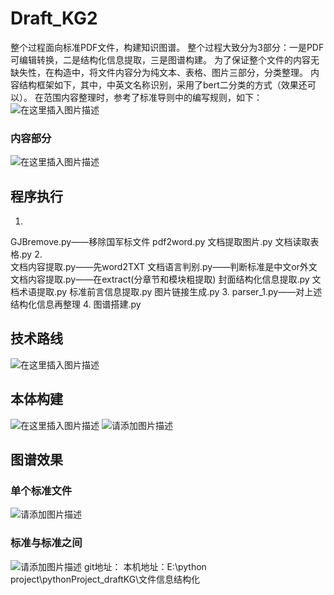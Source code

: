 # Draft_KG2
整个过程面向标准PDF文件，构建知识图谱。
整个过程大致分为3部分：一是PDF可编辑转换，二是结构化信息提取，三是图谱构建。
为了保证整个文件的内容无缺失性，在构造中，将文件内容分为纯文本、表格、图片三部分，分类整理。
内容结构框架如下，其中，中英文名称识别，采用了bert二分类的方式（效果还可以）。
在范围内容整理时，参考了标准导则中的编写规则，如下：
![在这里插入图片描述](https://img-blog.csdnimg.cn/50b0514f7c644853919754612a565f77.png)
### 内容部分
![在这里插入图片描述](https://img-blog.csdnimg.cn/682908cc6e43440c911a8875bd330c64.png)
## 程序执行
1.	
GJBremove.py——移除国军标文件
pdf2word.py
文档提取图片.py
文档读取表格.py
2.	
文档内容提取.py——先word2TXT
文档语言判别.py——判断标准是中文or外文
文档内容提取.py——在extract(分章节和模块粗提取)
封面结构化信息提取.py
文档术语提取.py
标准前言信息提取.py
图片链接生成.py
3.	parser_1.py——对上述结构化信息再整理
4.	图谱搭建.py
## 技术路线
![在这里插入图片描述](https://img-blog.csdnimg.cn/3859292427624dbc9d54cd142c3d63de.png)
## 本体构建
![在这里插入图片描述](https://img-blog.csdnimg.cn/ff87ac020bb94e929e8ea0c8ea3afb5e.png)
![请添加图片描述](https://img-blog.csdnimg.cn/a2d856a316c3428ab1962378acaec2d6.png)

## 图谱效果
### 单个标准文件
![请添加图片描述](https://img-blog.csdnimg.cn/07ffacfad65a41419d4e036fa3aeea22.png)
### 标准与标准之间
![请添加图片描述](https://img-blog.csdnimg.cn/85ab1288ba1f4b94b452a05252c0ec80.png)
git地址：
本机地址：E:\python project\pythonProject_draftKG\文件信息结构化
